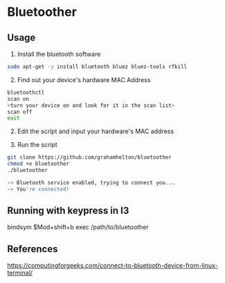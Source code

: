 # Bluetoother
## Usage
1. Install the bluetooth software
```bash
sudo apt-get -y install bluetooth bluez bluez-tools rfkill
```

2. Find out your device's hardware MAC Address
```bash
bluetoothctl
scan on
<turn your device on and look for it in the scan list>
scan off
exit
```
2. Edit the script and input your hardware's MAC address

3. Run the script
```bash
git clone https://github.com/grahamhelton/bluetoother 
chmod +x bluetoother
./bluetoother

-> Bluetooth service enabled, trying to connect you...
-> You're connected!
```

## Running with keypress in I3
bindsym $Mod+shift+b exec /path/to/bluetoother 

## References
https://computingforgeeks.com/connect-to-bluetooth-device-from-linux-terminal/
